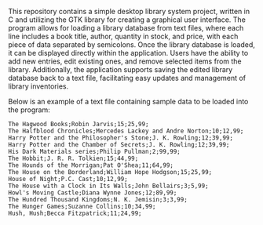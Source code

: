 This repository contains a simple desktop library system project, written in C and utilizing the GTK library for creating a graphical user interface. The program allows for loading a library database from text files, where each line includes a book title, author, quantity in stock, and price, with each piece of data separated by semicolons. Once the library database is loaded, it can be displayed directly within the application. Users have the ability to add new entries, edit existing ones, and remove selected items from the library. Additionally, the application supports saving the edited library database back to a text file, facilitating easy updates and management of library inventories.

Below is an example of a text file containing sample data to be loaded into the program:
```
The Hagwood Books;Robin Jarvis;15;25,99;
The Halfblood Chronicles;Mercedes Lackey and Andre Norton;10;12,99;
Harry Potter and the Philosopher's Stone;J. K. Rowling;12;39,99;
Harry Potter and the Chamber of Secrets;J. K. Rowling;12;39,99;
His Dark Materials series;Philip Pullman;2;99,99;
The Hobbit;J. R. R. Tolkien;15;44,99;
The Hounds of the Morrigan;Pat O'Shea;11;64,99;
The House on the Borderland;William Hope Hodgson;15;25,99;
House of Night;P.C. Cast;10;12,99;
The House with a Clock in Its Walls;John Bellairs;3;5,99;
Howl's Moving Castle;Diana Wynne Jones;12;89,99;
The Hundred Thousand Kingdoms;N. K. Jemisin;3;3,99;
The Hunger Games;Suzanne Collins;10;34,99;
Hush, Hush;Becca Fitzpatrick;11;24,99;
```
